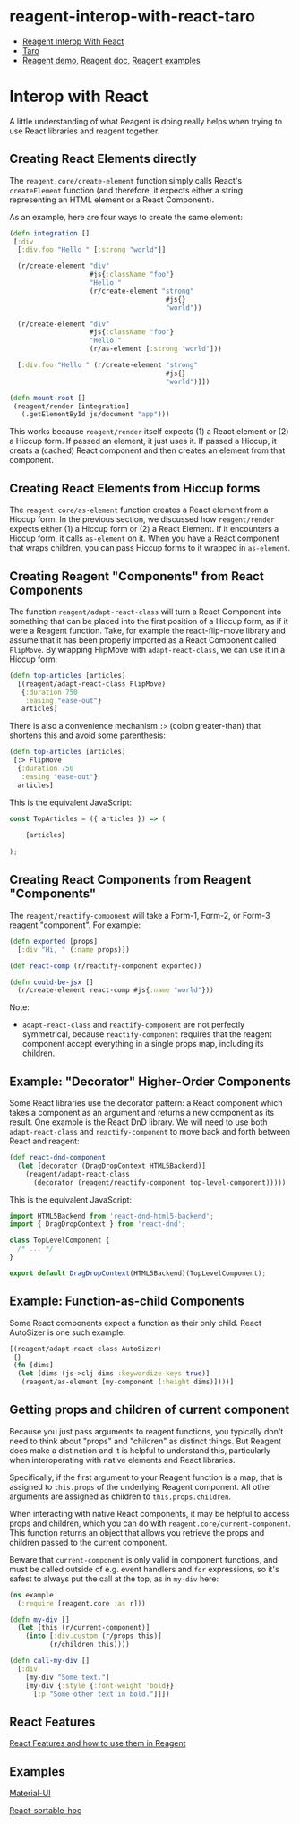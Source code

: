 # reagent-interop-with-react-taro


* [Reagent Interop With React](http://reagent-project.github.io/docs/master/InteropWithReact.html "Permalink to Interop with React")
* [Taro](https://github.com/NervJS/taro)
* [Reagent demo](https://github.com/reagent-project/reagent/tree/master/demo), [Reagent doc](https://github.com/reagent-project/reagent/tree/master/doc), [Reagent examples](https://github.com/reagent-project/reagent/tree/master/examples)

# Interop with React

A little understanding of what Reagent is doing really helps when trying to use React libraries and reagent together.

## Creating React Elements directly

The `reagent.core/create-element` function simply calls React's `createElement` function (and therefore, it expects either a string representing an HTML element or a React Component).

As an example, here are four ways to create the same element:
    
```clojure
(defn integration []
 [:div
  [:div.foo "Hello " [:strong "world"]]

  (r/create-element "div"
                    #js{:className "foo"}
                    "Hello "
                    (r/create-element "strong"
                                       #js{}
                                       "world"))

  (r/create-element "div"
                    #js{:className "foo"}
                    "Hello "
                    (r/as-element [:strong "world"]))

  [:div.foo "Hello " (r/create-element "strong"
                                       #js{}
                                       "world")]])

(defn mount-root []
 (reagent/render [integration]
   (.getElementById js/document "app")))
```

This works because `reagent/render` itself expects (1) a React element or (2) a Hiccup form. If passed an element, it just uses it. If passed a Hiccup, it creats a (cached) React component and then creates an element from that component.

## Creating React Elements from Hiccup forms

The `reagent.core/as-element` function creates a React element from a Hiccup form. In the previous section, we discussed how `reagent/render` expects either (1) a Hiccup form or (2) a React Element. If it encounters a Hiccup form, it calls `as-element` on it. When you have a React component that wraps children, you can pass Hiccup forms to it wrapped in `as-element`.

## Creating Reagent "Components" from React Components

The function `reagent/adapt-react-class` will turn a React Component into something that can be placed into the first position of a Hiccup form, as if it were a Reagent function. Take, for example the react-flip-move library and assume that it has been properly imported as a React Component called `FlipMove`. By wrapping FlipMove with `adapt-react-class`, we can use it in a Hiccup form:
    
```clojure
(defn top-articles [articles]
  [(reagent/adapt-react-class FlipMove)
   {:duration 750
    :easing "ease-out"}
   articles]
```

There is also a convenience mechanism `:>` (colon greater-than) that shortens this and avoid some parenthesis:
    
```clojure
(defn top-articles [articles]
 [:> FlipMove
  {:duration 750
   :easing "ease-out"}
  articles]
```

This is the equivalent JavaScript:
    
```js
const TopArticles = ({ articles }) => (
  
    {articles}
  
);
```

## Creating React Components from Reagent "Components"

The `reagent/reactify-component` will take a Form-1, Form-2, or Form-3 reagent "component". For example:
    
``` clojure
(defn exported [props]
  [:div "Hi, " (:name props)])

(def react-comp (r/reactify-component exported))

(defn could-be-jsx []
  (r/create-element react-comp #js{:name "world"}))
```

Note:

* `adapt-react-class` and `reactify-component` are not perfectly symmetrical, because `reactify-component` requires that the reagent component accept everything in a single props map, including its children.

## Example: "Decorator" Higher-Order Components

Some React libraries use the decorator pattern: a React component which takes a component as an argument and returns a new component as its result. One example is the React DnD library. We will need to use both `adapt-react-class` and `reactify-component` to move back and forth between React and reagent:
    
```clojure
(def react-dnd-component
  (let [decorator (DragDropContext HTML5Backend)]
    (reagent/adapt-react-class
      (decorator (reagent/reactify-component top-level-component)))))
```

This is the equivalent JavaScript:
    
```js
import HTML5Backend from 'react-dnd-html5-backend';
import { DragDropContext } from 'react-dnd';

class TopLevelComponent {
  /* ... */
}

export default DragDropContext(HTML5Backend)(TopLevelComponent);
```

## Example: Function-as-child Components

Some React components expect a function as their only child. React AutoSizer is one such example.
    
```clojure
[(reagent/adapt-react-class AutoSizer)
 {}
 (fn [dims]
  (let [dims (js->clj dims :keywordize-keys true)]
   (reagent/as-element [my-component (:height dims)])))]
```

## Getting props and children of current component

Because you just pass arguments to reagent functions, you typically don't need to think about "props" and "children" as distinct things. But Reagent does make a distinction and it is helpful to understand this, particularly when interoperating with native elements and React libraries.

Specifically, if the first argument to your Reagent function is a map, that is assigned to `this.props` of the underlying Reagent component. All other arguments are assigned as children to `this.props.children`.

When interacting with native React components, it may be helpful to access props and children, which you can do with `reagent.core/current-component`. This function returns an object that allows you retrieve the props and children passed to the current component.

Beware that `current-component` is only valid in component functions, and must be called outside of e.g. event handlers and `for` expressions, so it's safest to always put the call at the top, as in `my-div` here:
    
    
```clojure 
(ns example
  (:require [reagent.core :as r]))

(defn my-div []
  (let [this (r/current-component)]
    (into [:div.custom (r/props this)]
          (r/children this))))

(defn call-my-div []
  [:div
    [my-div "Some text."]
    [my-div {:style {:font-weight 'bold}}
      [:p "Some other text in bold."]]])
```

## React Features

[React Features and how to use them in Reagent](http://reagent-project.github.io/docs/master/ReactFeatures.html)

## Examples

[Material-UI](https://github.com/reagent-project/reagent/blob/master/doc/examples/material-ui.md)

[React-sortable-hoc](https://github.com/reagent-project/reagent/blob/master/examples/react-sortable-hoc/src/example/core.cljs)

    
